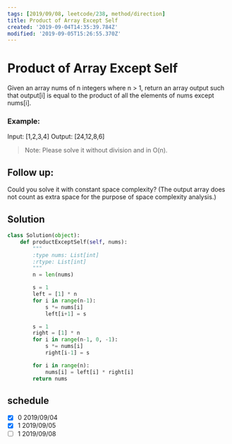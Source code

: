 ```yaml
---
tags: [2019/09/08, leetcode/238, method/direction]
title: Product of Array Except Self
created: '2019-09-04T14:35:39.784Z'
modified: '2019-09-05T15:26:55.370Z'
---
```


# Product of Array Except Self

Given an array nums of n integers where n > 1,  return an array output such that output[i] is equal to the product of all the elements of nums except nums[i].

### Example:

Input:  [1,2,3,4]
Output: [24,12,8,6]

> Note: Please solve it without division and in O(n).

## Follow up:

Could you solve it with constant space complexity? (The output array does not count as extra space for the purpose of space complexity analysis.)

## Solution

```python
class Solution(object):
    def productExceptSelf(self, nums):
        """
        :type nums: List[int]
        :rtype: List[int]
        """
        n = len(nums)

        s = 1
        left = [1] * n
        for i in range(n-1):
            s *= nums[i]
            left[i+1] = s

        s = 1
        right = [1] * n
        for i in range(n-1, 0, -1):
            s *= nums[i]
            right[i-1] = s

        for i in range(n):
            nums[i] = left[i] * right[i]
        return nums
```


## schedule

* [x] 0 2019/09/04
* [x] 1 2019/09/05
* [ ] 1 2019/09/08
